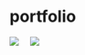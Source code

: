 # portfolio

<img src='https://github.com/Aksharpatel06/portfolio/assets/143181114/e447361a-5cdb-4bd5-a10c-064f3d6195dc'>&nbsp;&nbsp;&nbsp;&nbsp;
<img src='https://github.com/Aksharpatel06/portfolio/assets/143181114/49b146f1-0aec-4282-9d4d-130f0ef41a86'>
